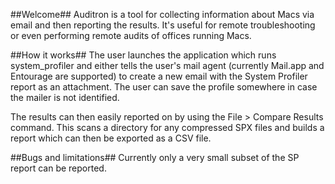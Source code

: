 ##Welcome##
Auditron is a tool for collecting information about Macs via email and then reporting the results. It's useful for remote
troubleshooting or even performing remote audits of offices running Macs.

##How it works##
The user launches the application
which runs system_profiler and either tells the user's mail agent (currently Mail.app and Entourage are supported) 
to create a new email with the System Profiler report as an attachment. The user can save the profile somewhere
in case the mailer is not identified.

The results can then easily reported on by using the File > Compare Results command. This scans a directory for any compressed
SPX files and builds a report which can then be exported as a CSV file.

##Bugs and limitations##
Currently only a very small subset of the SP report can be reported.
